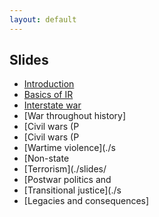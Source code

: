 ```yaml
---
layout: default
---
```


## Slides

- [Introduction](./slides/1_introduction/introduction.pdf)
- [Basics of IR](./slides/2_IR/IR_intro.pdf)
- [Interstate war](./slides/3_interstate_wars/interstate.pdf)
- [War throughout history]<!-- (./slides/4_war_history/war_history.pdf) -->
- [Civil wars (P<!-- art 1)](./slides/5_civil_wars1/civil_wars1.pdf) -->
- [Civil wars (P<!-- art 2)](./slides/6_civil_wars2/civil_wars2.pdf) -->
- [Wartime violence](./s<!-- lides/7_wartime_violence/violence.pdf) -->
- [Non-state <!-- armed actors](./slides/8_rebels/rebels.pdf) -->
- [Terrorism](./slides/<!-- 9_terrorism/terrorism.pdf) -->
- [Postwar politics and <!-- prevention](./slides/10_postwar_politics/postwar.pdf) -->
- [Transitional justice](./s<!-- lides/11_transitional_justice/tj.pdf) -->
- [Legacies and consequences]<!-- (./slides/12_legacies/legacies.pdf) -->
